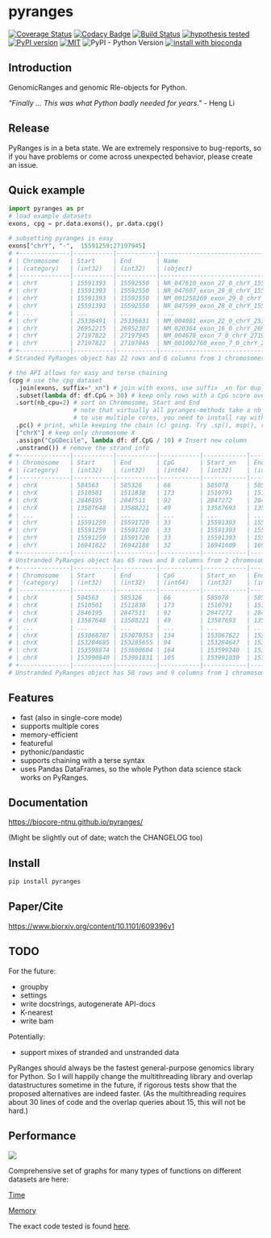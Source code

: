 # pyranges

[![Coverage Status](https://img.shields.io/coveralls/github/biocore-ntnu/pyranges.svg)](https://coveralls.io/github/biocore-ntnu/pyranges?branch=master) [![Codacy Badge](https://api.codacy.com/project/badge/Grade/b61a53346d764a8d8f0ab2a6afd7b100)](https://www.codacy.com/app/endrebak/pyranges?utm_source=github.com&amp;utm_medium=referral&amp;utm_content=biocore-ntnu/pyranges&amp;utm_campaign=Badge_Grade) [![Build Status](https://travis-ci.org/biocore-ntnu/pyranges.svg?branch=master)](https://travis-ci.org/biocore-ntnu/pyranges) [![hypothesis tested](graphs/hypothesis-tested-brightgreen.svg)](http://hypothesis.readthedocs.io/) [![PyPI version](https://badge.fury.io/py/pyranges.svg)](https://badge.fury.io/py/pyranges) [![MIT](https://img.shields.io/pypi/l/pyranges.svg?color=green)](https://opensource.org/licenses/MIT) ![PyPI - Python Version](https://img.shields.io/pypi/pyversions/pyranges.svg) [![install with bioconda](https://img.shields.io/badge/install%20with-bioconda-brightgreen.svg?style=flat)](http://bioconda.github.io/recipes/pyranges/README.html)


## Introduction

GenomicRanges and genomic Rle-objects for Python.

*"Finally ... This was what Python badly needed for years."* - Heng Li

## Release

PyRanges is in a beta state. We are extremely responsive to bug-reports, so if you
have problems or come across unexpected behavior, please create an issue.

## Quick example

```python
import pyranges as pr
# load example datasets
exons, cpg = pr.data.exons(), pr.data.cpg()

# subsetting pyranges is easy
exons["chrY", "-",  15591259:27197945]
# +--------------|-----------|-----------|----------------------------------------|-----------|--------------+
# | Chromosome   | Start     | End       | Name                                   | Score     | Strand       |
# | (category)   | (int32)   | (int32)   | (object)                               | (int64)   | (category)   |
# |--------------|-----------|-----------|----------------------------------------|-----------|--------------|
# | chrY         | 15591393  | 15592550  | NR_047610_exon_27_0_chrY_15591394_r    | 0         | -            |
# | chrY         | 15591393  | 15592550  | NR_047607_exon_29_0_chrY_15591394_r    | 0         | -            |
# | chrY         | 15591393  | 15592550  | NM_001258269_exon_29_0_chrY_15591394_r | 0         | -            |
# | chrY         | 15591393  | 15592550  | NR_047599_exon_28_0_chrY_15591394_r    | 0         | -            |
# | ...          | ...       | ...       | ...                                    | ...       | ...          |
# | chrY         | 25336491  | 25336631  | NM_004081_exon_22_0_chrY_25336492_r    | 0         | -            |
# | chrY         | 26952215  | 26952307  | NM_020364_exon_16_0_chrY_26952216_r    | 0         | -            |
# | chrY         | 27197822  | 27197945  | NM_004678_exon_7_0_chrY_27197823_r     | 0         | -            |
# | chrY         | 27197822  | 27197945  | NM_001002760_exon_7_0_chrY_27197823_r  | 0         | -            |
# +--------------|-----------|-----------|----------------------------------------|-----------|--------------+
# Stranded PyRanges object has 22 rows and 6 columns from 1 chromosomes.

# the API allows for easy and terse chaining
(cpg # use the cpg dataset
  .join(exons, suffix="_xn") # join with exons, use suffix _xn for duplicate cols
  .subset(lambda df: df.CpG > 30) # keep only rows with a CpG score over 30
  .sort(nb_cpu=2) # sort on Chromosome, Start and End
                  # note that virtually all pyranges-methods take a nb_cpu argument
                  # to use multiple cores, you need to install ray with pip install ray
  .pc() # print, while keeping the chain (c) going. Try .sp(), msp(), rp(), spc(), mspc() also :)
  ["chrX"] # keep only chromosome X
  .assign("CpGDecile", lambda df: df.CpG / 10) # Insert new column
  .unstrand()) # remove the strand info
# +--------------|-----------|-----------|-----------|------------|-----------|----------------------------------------|-----------+
# | Chromosome   | Start     | End       | CpG       | Start_xn   | End_xn    | Name                                   | Score     |
# | (category)   | (int32)   | (int32)   | (int64)   | (int32)    | (int32)   | (object)                               | (int64)   |
# |--------------|-----------|-----------|-----------|------------|-----------|----------------------------------------|-----------|
# | chrX         | 584563    | 585326    | 66        | 585078     | 585337    | NM_000451_exon_0_0_chrX_585079_f       | 0         |
# | chrX         | 1510501   | 1511838   | 173       | 1510791    | 1511039   | NM_001636_exon_3_0_chrX_1510792_r      | 0         |
# | chrX         | 2846195   | 2847511   | 92        | 2847272    | 2847416   | NM_001669_exon_9_0_chrX_2847273_r      | 0         |
# | chrX         | 13587648  | 13588221  | 49        | 13587693   | 13588054  | NM_001167890_exon_0_0_chrX_13587694_f  | 0         |
# | ...          | ...       | ...       | ...       | ...        | ...       | ...                                    | ...       |
# | chrY         | 15591259  | 15591720  | 33        | 15591393   | 15592550  | NR_047607_exon_29_0_chrY_15591394_r    | 0         |
# | chrY         | 15591259  | 15591720  | 33        | 15591393   | 15592550  | NM_001258269_exon_29_0_chrY_15591394_r | 0         |
# | chrY         | 15591259  | 15591720  | 33        | 15591393   | 15592550  | NR_047599_exon_28_0_chrY_15591394_r    | 0         |
# | chrY         | 16941822  | 16942188  | 32        | 16941609   | 16942399  | NM_014893_exon_4_0_chrY_16941610_f     | 0         |
# +--------------|-----------|-----------|-----------|------------|-----------|----------------------------------------|-----------+
# Unstranded PyRanges object has 65 rows and 8 columns from 2 chromosomes.
# +--------------|-----------|-----------|-----------|------------|-----------|-----------------------------------------|-----------|-------------+
# | Chromosome   | Start     | End       | CpG       | Start_xn   | End_xn    | Name                                    | Score     | CpGDecile   |
# | (category)   | (int32)   | (int32)   | (int64)   | (int32)    | (int32)   | (object)                                | (int64)   | (float64)   |
# |--------------|-----------|-----------|-----------|------------|-----------|-----------------------------------------|-----------|-------------|
# | chrX         | 584563    | 585326    | 66        | 585078     | 585337    | NM_000451_exon_0_0_chrX_585079_f        | 0         | 6.6         |
# | chrX         | 1510501   | 1511838   | 173       | 1510791    | 1511039   | NM_001636_exon_3_0_chrX_1510792_r       | 0         | 17.3        |
# | chrX         | 2846195   | 2847511   | 92        | 2847272    | 2847416   | NM_001669_exon_9_0_chrX_2847273_r       | 0         | 9.2         |
# | chrX         | 13587648  | 13588221  | 49        | 13587693   | 13588054  | NM_001167890_exon_0_0_chrX_13587694_f   | 0         | 4.9         |
# | ...          | ...       | ...       | ...       | ...        | ...       | ...                                     | ...       | ...         |
# | chrX         | 153068787 | 153070353 | 134       | 153067622  | 153070355 | NM_032512_exon_0_0_chrX_153067623_r     | 0         | 13.4        |
# | chrX         | 153284685 | 153285655 | 94        | 153284647  | 153284779 | NM_001025243_exon_10_0_chrX_153284648_r | 0         | 9.4         |
# | chrX         | 153598874 | 153600604 | 164       | 153599240  | 153599729 | NM_001456_exon_45_0_chrX_153599241_r    | 0         | 16.4        |
# | chrX         | 153990840 | 153991831 | 105       | 153991030  | 153991256 | NM_001363_exon_0_0_chrX_153991031_f     | 0         | 10.5        |
# +--------------|-----------|-----------|-----------|------------|-----------|-----------------------------------------|-----------|-------------+
# Unstranded PyRanges object has 58 rows and 9 columns from 1 chromosomes.
```

## Features

- fast (also in single-core mode)
- supports multiple cores
- memory-efficient
- featureful
- pythonic/pandastic
- supports chaining with a terse syntax
- uses Pandas DataFrames, so the whole Python data science stack works on PyRanges.

## Documentation

<https://biocore-ntnu.github.io/pyranges/>

(Might be slightly out of date; watch the CHANGELOG too)

## Install

```bash
pip install pyranges
```

## Paper/Cite

https://www.biorxiv.org/content/10.1101/609396v1

## TODO

For the future:

*   groupby
*   settings
*   write docstrings, autogenerate API-docs
*   K-nearest
*   write bam

Potentially:

*   support mixes of stranded and unstranded data

PyRanges should always be the fastest general-purpose genomics library for
Python. So I will happily change the multithreading library and overlap
datastructures sometime in the future, if rigorous tests show that the proposed
alternatives are indeed faster. (As the multithreading requires about 30 lines
of code and the overlap queries about 15, this will not be hard.)

## Performance

<img src="./graphs/main_paper_annotation_binary.png" />

Comprehensive set of graphs for many types of functions on different datasets are here:

[Time](https://github.com/endrebak/pyranges-paper/blob/master/supplementary_paper/time.md)

[Memory](https://github.com/endrebak/pyranges-paper/blob/master/supplementary_paper/memory.md)

The exact code tested is found [here](https://github.com/endrebak/pyranges-paper/tree/master/supplementaries).
